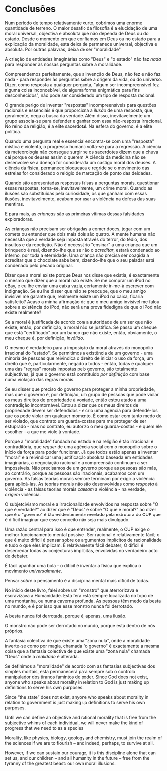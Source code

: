 # Conclusões

Num período de tempo relativamente curto, cobrimos uma enorme quantidade de terreno. O maior desafio da filosofia é a elucidação de uma moral universal, objectiva e absoluta que não dependa de Deus ou do estado. Desde o momento em que confiamos em Deus ou no estado para a explicação da moralidade, esta deixa de permanece universal, objectiva e absoluta. Por outras palavras, deixa de ser "moralidade"

A criação de entidades imaginárias como "Deus" e "o estado" não faz *nada* para responder às nossas perguntas sobre a moralidade.

Compreendemos perfeitamente, que a invenção de Deus, não fez e não faz nada - para responder às perguntas sobre a origem da vida, ou do universo. Dizer, como resposta a qualquer pergunta, "algum ser incompreensível fez alguma coisa inconcebível, de alguma forma enigmática para fins desconhecidos", não pode ser considerado um tipo de resposta racional.

O grande perigo de inventar "respostas" incompreensíveis para questões racionais e essenciais é que proporciona a *ilusão* de uma resposta, que, geralmente, nega a busca da verdade. Além disso, inevitavelmente um grupo associa-se para defender e ganhar com essa não-resposta irracional. No reino da religião, é a elite sacerdotal. Na esfera do governo, é a elite política.

Quando uma pergunta real e essencial encontra-se com uma "resposta" mística e violenta, o progresso humano volta-se para a regressão. A ciência da meteorologia não consegue surgir se os sacerdotes dizem que a chuva cai porque os deuses assim o querem. A ciência da medicina não se desenvolve se a doença for considerada um castigo moral dos deuses. A ciência da física, permanece bloqueada e regride se o movimento das estrelas for considerado o relógio de marcação de ponto das deidades.

Quando são apresentadas respostas falsas a perguntas morais, questionar essas respostas, torna-se, inevitavelmente, um crime moral. Quando as ilusões são substituídas pela curiosidade, os que ganham com essas ilusões, inevitavelmente, acabam por usar a violência na defesa das suas mentiras.

E para mais, as *crianças* são as primeiras vítimas dessas falsidades exploradoras.

As crianças não precisam ser obrigadas a comer doces, jogar com um cometa ou entender que dois mais dois são quatro. A mente humana não necessita que a verdade seja imposta através do terror, do tédio, dos insultos e da repetição. Não é necessário "ensinar" a uma criança que um brinquedo é real, dizendo-lhe que se não o *acreditar*, estará condenado ao inferno, por toda a eternidade. Uma criança não precisa ser coagida a acreditar que o chocolate sabe bem, dizendo-lhe que o seu paladar está condenado pelo pecado original.

Dizer que a moral existe porque Deus nos disse que existia, é exactamente o mesmo que dizer que a moral não existe. Se me comprar um iPod no eBay, e eu lhe enviar uma caixa vazia, certamente ir-me-à escrever com indignação. Se eu lhe disser que não se preocupe, que o meu amigo invisível me garante que, realmente existe um iPod na caixa, ficaria satisfeito? Acaso a minha afirmação de que o meu amigo invisível me falou sobre a existência do iPod, não será uma prova fidedigna de que o iPod não existe realmente?

Se a moral é justificada de acordo com a autoridade de um ser que não existe, então, por definição, a moral não se justifica. Se passo um cheque que está "certificado" por um banco que não existe, então, obviamente, o meu cheque é, por definição, *inválido*.

O mesmo é verdadeiro para a imposição da moral através do monopólio irracional do "estado". Se permitimos a existência de um governo - uma minoria de pessoas que reivindica o direito de iniciar o uso da força, um direito que é, particularmente, negado a todos - então, todas e qualquer uma das "regras" morais impostas pelo governo, são totalmente subjectivas, já que o governo está constituído *por definição* com base numa violação das regras morais.

Se eu disser que preciso do governo para proteger a minha propriedade, mas que o governo é, por definição, um grupo de pessoas que pode violar os meus direitos de propriedade à vontade, então estou atado a uma contradição incontornável. Estou a dizer que os meus direitos de propriedade devem ser defendidos - e crio uma agência para defendê-los que os pode violar em qualquer momento. É como estar com tanto medo de ser violado, que contrato um guarda-costas para me proteger de ser estuprado - mas no contrato, eu autorizo o meu guarda-costas - e quem ele escolher - a que me viole à vontade.

Porque a "moralidade" fundada no estado e na religião é tão irracional e contraditória, que *requer* de uma agência social com o monopólio sobre o início da força para poder funcionar. Já que todos estão apenas a inventar "moral" e a reivindicar uma justificação absoluta baseada em entidades imaginárias, a negociação racional e a compreensão continuam a ser impossíveis. Não precisamos de um governo porque as pessoas são más, ao contrário, porque as pessoas são irracionais, acabamos com um governo. As falsas teorias morais sempre terminam por exigir a violência para aplicá-las. As teorias morais não são desenvolvidas como *resposta* à violência - as falsas teorias morais *causam* a violência - na verdade, *exigem* violência.

O subjetcivismo moral e a irracionalidade envolvidos na resposta sobre "O que é verdade?" ao dizer que é "Deus" e sobre "O que é moral?" ao dizer que é o "governo" é tão evidentemente revelado pela estrutura do CUP que é difícil imaginar que esse conceito não seja mais divulgado.

Uma razão central para isso é que entender, realmente, o CUP exige o melhor funcionamento mental possível. Ser racional é relativamente fácil; o que é muito difícil é pensar sobre os argumentos implícitos de racionalidade e tudo o que eles implicam. É relativamente fácil debater; O difícil é desenredar todas as conjecturas implícitas, envolvidas no verdadeiro acto de debater.

É fácil apanhar uma bola - o difícil é inventar a física que explica o movimento *universalmente*.

Pensar *sobre* o pensamento é a disciplina mental mais difícil de todas.

No início deste livro, falei sobre um "monstro" que aterrorizava e escravizava a Humanidade. Esta fera está sempre localizada no topo de uma montanha, ou numa caverna profunda. As pessoas têm medo da besta no mundo, e é por isso que esse monstro nunca foi derrotado.

A besta nunca foi derrotada, porque é, apenas, uma ilusão.

O monstro não pode ser derrotado no mundo, porque está dentro de nós próprios.

A fantasia colectiva de que existe uma "zona nula", onde a moralidade inverte-se como por magia, chamada "o governo" é exactamente a mesma coisa que a fantasia colectiva de que existe uma "zona nula" chamada "Deus" onde a *realidade* é alterada.

Se definimos a "moralidade" de acordo com as fantasias subjectivas dos simples mortais, esta permanecerá para sempre sob o controlo manipulador dos tiranos famintos de poder. Since God does not exist, anyone who speaks about morality in relation to God is just making up definitions to serve his own purposes.

Since “the state” does not exist, anyone who speaks about morality in relation to government is just making up definitions to serve his own purposes.

Until we can define an objective and rational morality that is free from the subjective whims of each individual, we will never make the kind of progress that we need to as a species.

Morality, like physics, biology, geology and chemistry, must join the realm of the sciences if we are to flourish – and indeed, perhaps, to survive at all.

However, if we can sustain our courage, it is this discipline alone that can set us, and our children – and all humanity in the future – free from the tyranny of the greatest beast: our own moral illusions.